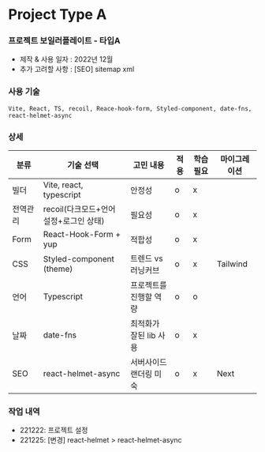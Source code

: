 # Project Type A

### 프로젝트 보일러플레이트 - 타입A

- 제작 & 사용 일자 : 2022년 12월
- 추가 고려할 사항 : [SEO] sitemap xml

### 사용 기술
```
Vite, React, TS, recoil, Reace-hook-form, Styled-component, date-fns, react-helmet-async
```

### 상세

| 분류 | 기술 선택 | 고민 내용 | 적용 | 학습필요 | 마이그레이션 |
| --- | --- | --- | --- | --- | --- |
| 빌더 | Vite, react, typescript | 안정성 | o | x |  |
| 전역관리 | recoil(다크모드+언어설정+로그인 상태) | 필요성 | o | x |  |
| Form | React-Hook-Form + yup | 적합성 | o | x |  |
| CSS | Styled-component (theme) | 트렌드 vs 러닝커브 | o | x | Tailwind |
| 언어 | Typescript | 프로젝트를 진행할 역량 | o | o |  |
| 날짜 | date-fns | 최적화가 잘된 lib 사용 | o | x |  |
| SEO | react-helmet-async | 서버사이드 랜더링 미숙 | o | x | Next |


### 작업 내역
- 221222: 프로젝트 설정
- 221225: [변경] react-helmet > react-helmet-async
